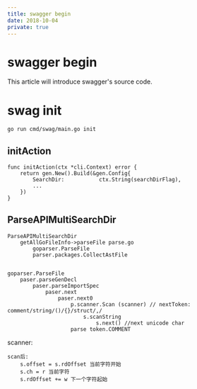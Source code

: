 ```yaml
---
title: swagger begin
date: 2018-10-04
private: true
---
```

# swagger begin
This article will introduce swagger's source code.

# swag init
    go run cmd/swag/main.go init

## initAction
    func initAction(ctx *cli.Context) error {
        return gen.New().Build(&gen.Config{
            SearchDir:           ctx.String(searchDirFlag),
            ...
        })
    }

## ParseAPIMultiSearchDir

    ParseAPIMultiSearchDir
        getAllGoFileInfo->parseFile parse.go
            goparser.ParseFile
            parser.packages.CollectAstFile


    goparser.ParseFile
        paser.parseGenDecl
            paser.parseImportSpec
                paser.next
                    paser.next0
                        p.scanner.Scan (scanner) // nextToken: comment/string/()/{}/struct/,/
                            s.scanString
                                s.next() //next unicode char
                        parse token.COMMENT

scanner:

    scan后:
        s.offset = s.rdOffset 当前字符开始
        s.ch = r 当前字符
        s.rdOffset += w 下一个字符起始
